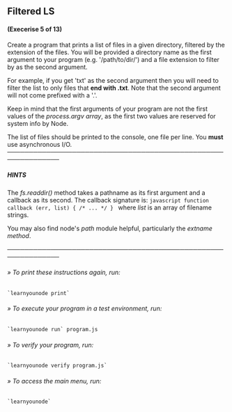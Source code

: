 ## Filtered LS
#### (Execerise 5 of 13)
Create a program that prints a list of files in a given directory, filtered by the extension of the files. You will be provided a directory name as the first argument to your program (e.g. '/path/to/dir/') and a file extension to filter by as the second argument.

For example, if you get 'txt' as the second argument then you will need to filter the list to only files that __end with .txt__. Note that the second argument will not come prefixed with a '.'.

Keep in mind that the first arguments of your program are not the first values of the *process.argv array*, as the first two values are reserved for system info by Node.

The list of files should be printed to the console, one file per line. You __must__ use asynchronous I/O.
──────────────────────────────────────────────────────────────
##### HINTS
The *fs.readdir()* method takes a pathname as its first argument and a callback as its second. The callback signature is:
    ```javascript
    function callback (err, list) { /* ... */ }
    ```
where *list* is an array of filename strings.

You may also find node's *path* module helpful, particularly the *extname method*.

──────────────────────────────────────────────────────────────
###### » To print these instructions again, run:
    `learnyounode print`
###### » To execute your program in a test environment, run:
    `learnyounode run` program.js
###### » To verify your program, run:
    `learnyounode verify program.js`
###### » To access the main menu, run:
    `learnyounode`
